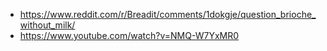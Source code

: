 - https://www.reddit.com/r/Breadit/comments/1dokgje/question_brioche_without_milk/
- https://www.youtube.com/watch?v=NMQ-W7YxMR0